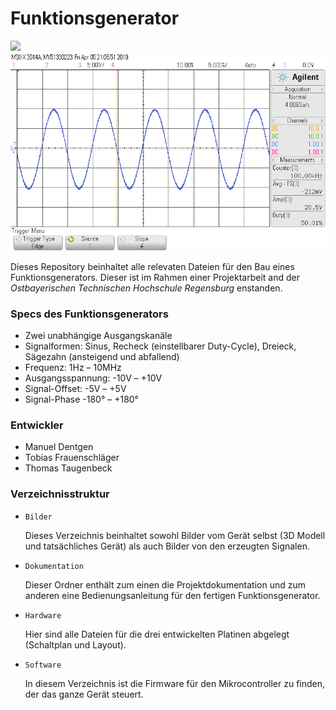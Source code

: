 # Funktionsgenerator

<img src="https://github.com/Frauschi/Funktionsgenerator/blob/master/Bilder/Ger%C3%A4t/Funktionsgenerator_fertig1.jpg" width="600">
<img src="https://github.com/Frauschi/Funktionsgenerator/blob/master/Bilder/Signale/Sine_100kHz.png" width="600">

Dieses Repository beinhaltet alle relevaten Dateien für den Bau eines Funktionsgenerators. Dieser ist
im Rahmen einer Projektarbeit and der *Ostbayerischen Technischen Hochschule Regensburg* enstanden.


### Specs des Funktionsgenerators

- Zwei unabhängige Ausgangskanäle
- Signalformen: Sinus, Recheck (einstellbarer Duty-Cycle), Dreieck, Sägezahn (ansteigend und abfallend)
- Frequenz: 1Hz – 10MHz
- Ausgangsspannung: -10V – +10V 
- Signal-Offset: -5V – +5V
- Signal-Phase -180° – +180°


### Entwickler

- Manuel Dentgen
- Tobias Frauenschläger
- Thomas Taugenbeck


### Verzeichnisstruktur

- `Bilder` 
	
	Dieses Verzeichnis beinhaltet sowohl Bilder vom Gerät selbst (3D Modell und tatsächliches Gerät) als 
	auch Bilder von den erzeugten Signalen.
	
- `Dokumentation` 

	Dieser Ordner enthält zum einen die Projektdokumentation und zum anderen eine Bedienungsanleitung für den 
	fertigen Funktionsgenerator.
	
- `Hardware` 

	Hier sind alle Dateien für die drei entwickelten Platinen abgelegt (Schaltplan und Layout).
	
- `Software` 
	
	In diesem Verzeichnis ist die Firmware für den Mikrocontroller zu finden, der das ganze Gerät steuert.

